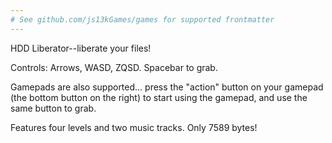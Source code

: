 ```yaml
---
# See github.com/js13kGames/games for supported frontmatter
---
```

HDD Liberator--liberate your files!

Controls: Arrows, WASD, ZQSD. Spacebar to grab.

Gamepads are also supported... press the "action" button on your gamepad (the bottom button on the right) to start using the gamepad, and use the same button to grab.

Features four levels and two music tracks. Only 7589 bytes!